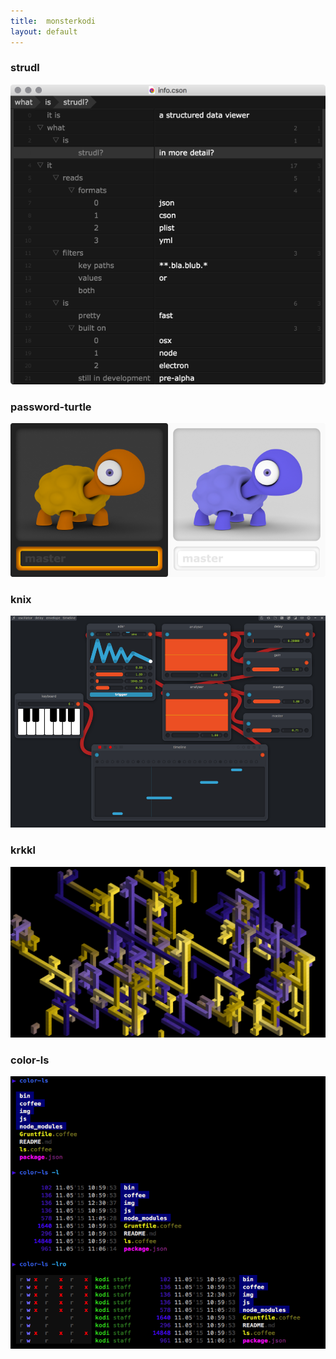 ```yaml
---
title:  monsterkodi
layout: default
---
```


### strudl

[![strudl](img/strudl.png)](https://github.com/monsterkodi/strudl/)

### password-turtle

[![turtle](img/turtle.png)](./password-turtle)

### knix

[![knix](img/knix.png)](./knix)

### krkkl

[![krrkl](img/krkkl.png)](https://github.com/monsterkodi/krkkl/)

### color-ls

[![color-ls](img/color-ls.png)](https://github.com/monsterkodi/color-ls/)
